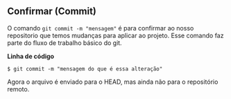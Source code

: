 ## Confirmar (Commit)

O comando `git commit -m "mensagem"` é para confirmar ao nosso repositorio que temos mudanças para aplicar ao projeto. Esse comando faz parte do fluxo de trabalho básico do git.

**Linha de código**
```
$ git commit -m "mensagem do que é essa alteração"
```

Agora o arquivo é enviado para o HEAD, mas ainda não para o repositório remoto.